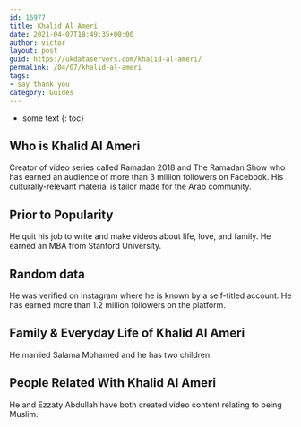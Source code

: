 ```yaml
---
id: 16977
title: Khalid Al Ameri
date: 2021-04-07T18:49:35+00:00
author: victor
layout: post
guid: https://ukdataservers.com/khalid-al-ameri/
permalink: /04/07/khalid-al-ameri
tags:
- say thank you
category: Guides
---
```


* some text
{: toc}


## Who is Khalid Al Ameri



Creator of video series called Ramadan 2018 and The Ramadan Show who has earned an audience of more than 3 million followers on Facebook. His culturally-relevant material is tailor made for the Arab community.

                
                
                
## Prior to Popularity



He quit his job to write and make videos about life, love, and family. He earned an MBA from Stanford University.

                
                
                
## Random data



He was verified on Instagram where he is known by a self-titled account. He has earned more than 1.2 million followers on the platform.

                
                
                
## Family & Everyday Life of Khalid Al Ameri



He married Salama Mohamed and he has two children. 

                
                
                
## People Related With Khalid Al Ameri



He and Ezzaty Abdullah have both created video content relating to being Muslim. 

                
              
            
          
          
          